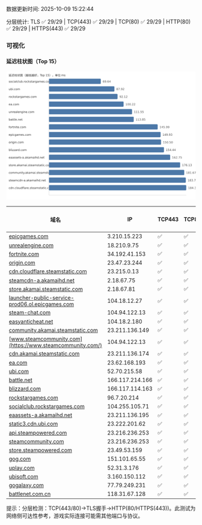 数据更新时间: 2025-10-09 15:22:44

分层统计: TLS ✅ 29/29 | TCP(443) ✅ 29/29 | TCP(80) ✅ 29/29 | HTTP(80) ✅ 29/29 | HTTPS(443) ✅ 29/29

### 可视化

#### 延迟柱状图（Top 15）

![Latency Chart](latency_chart.svg)

| 域名 | IP | TCP443 | TCP80 | TLS 握手 | HTTP(80) | 状态码 | HTTPS(443) | 状态码(HTTPS) | 延迟(ms) |
|---|---|---|---|---|---|---|---|---|---|
| [epicgames.com](https://epicgames.com/) | 3.210.15.223 | ✅ | ✅ | ✅ | ✅ | 301 | ✅ | 302 | 149.93 |
| [unrealengine.com](https://unrealengine.com/) | 18.210.9.75 | ✅ | ✅ | ✅ | ✅ | 301 | ✅ | 301 | 111.55 |
| [fortnite.com](https://fortnite.com/) | 34.192.41.153 | ✅ | ✅ | ✅ | ✅ | 301 | ✅ | 301 | 145.99 |
| [origin.com](https://origin.com/) | 23.47.23.244 | ✅ | ✅ | ✅ | ✅ | 301 | ✅ | 301 | 150.5 |
| [cdn.cloudflare.steamstatic.com](https://cdn.cloudflare.steamstatic.com/) | 23.215.0.13 | ✅ | ✅ | ✅ | ✅ | 200 | ✅ | 200 | 184.33 |
| [steamcdn-a.akamaihd.net](https://steamcdn-a.akamaihd.net/) | 2.18.67.75 | ✅ | ✅ | ✅ | ✅ | 200 | ✅ | 200 | 183.76 |
| [store.akamai.steamstatic.com](https://store.akamai.steamstatic.com/) | 2.18.67.81 | ✅ | ✅ | ✅ | ✅ | 403 | ✅ | 403 | 176.13 |
| [launcher-public-service-prod06.ol.epicgames.com](https://launcher-public-service-prod06.ol.epicgames.com/) | 104.18.12.27 | ✅ | ✅ | ✅ | ✅ | 404 | ✅ | 404 | 254.87 |
| [steam-chat.com](https://steam-chat.com/) | 104.94.122.13 | ✅ | ✅ | ✅ | ✅ | 302 | ✅ | 404 | 264.06 |
| [easyanticheat.net](https://easyanticheat.net/) | 104.18.2.180 | ✅ | ✅ | ✅ | ✅ | 301 | ✅ | 301 | 224.27 |
| [community.akamai.steamstatic.com](https://community.akamai.steamstatic.com/) | 23.211.136.149 | ✅ | ✅ | ✅ | ✅ | 403 | ✅ | 403 | 181.67 |
| [www.steamcommunity.com](https://www.steamcommunity.com/) | 104.94.122.13 | ✅ | ✅ | ✅ | ✅ | 302 | ✅ | 302 | 211.92 |
| [cdn.akamai.steamstatic.com](https://cdn.akamai.steamstatic.com/) | 23.211.136.174 | ✅ | ✅ | ✅ | ✅ | 200 | ✅ | 200 | 238.44 |
| [ea.com](https://ea.com/) | 23.62.168.193 | ✅ | ✅ | ✅ | ✅ | 301 | ✅ | 301 | 100.22 |
| [ubi.com](https://ubi.com/) | 52.70.215.58 | ✅ | ✅ | ✅ | ✅ | 301 | ✅ | 301 | 87.92 |
| [battle.net](https://battle.net/) | 166.117.214.166 | ✅ | ✅ | ✅ | ✅ | 301 | ✅ | 301 | 113.85 |
| [blizzard.com](https://blizzard.com/) | 166.117.114.163 | ✅ | ✅ | ✅ | ✅ | 302 | ✅ | 302 | 154.44 |
| [rockstargames.com](https://rockstargames.com/) | 96.7.20.214 | ✅ | ✅ | ✅ | ✅ | 301 | ✅ | 301 | 92.12 |
| [socialclub.rockstargames.com](https://socialclub.rockstargames.com/) | 104.255.105.71 | ✅ | ✅ | ✅ | ✅ | 301 | ✅ | 307 | 69.64 |
| [eaassets-a.akamaihd.net](https://eaassets-a.akamaihd.net/) | 23.211.136.195 | ✅ | ✅ | ✅ | ✅ | 404 | ✅ | 404 | 162.75 |
| [static3.cdn.ubi.com](https://static3.cdn.ubi.com/) | 23.222.201.62 | ✅ | ✅ | ✅ | ✅ | 401 | ✅ | 401 | 221.56 |
| [api.steampowered.com](https://api.steampowered.com/) | 23.216.236.253 | ✅ | ✅ | ✅ | ✅ | 404 | ✅ | 404 | 403.37 |
| [steamcommunity.com](https://steamcommunity.com/) | 23.216.236.253 | ✅ | ✅ | ✅ | ✅ | 302 | ✅ | 200 | 486.59 |
| [store.steampowered.com](https://store.steampowered.com/) | 23.49.53.159 | ✅ | ✅ | ✅ | ✅ | 302 | ✅ | 200 | 498.75 |
| [gog.com](https://gog.com/) | 151.101.65.55 | ✅ | ✅ | ✅ | ✅ | 301 | ✅ | 301 | 553.58 |
| [uplay.com](https://uplay.com/) | 52.31.3.176 | ✅ | ✅ | ✅ | ✅ | 301 | ✅ | 301 | 323.75 |
| [ubisoft.com](https://ubisoft.com/) | 3.160.150.112 | ✅ | ✅ | ✅ | ✅ | 301 | ✅ | 301 | 491.24 |
| [gogalaxy.com](https://gogalaxy.com/) | 77.79.249.231 | ✅ | ✅ | ✅ | ✅ | 301 | ✅ | 301 | 419.22 |
| [battlenet.com.cn](https://battlenet.com.cn/) | 118.31.67.128 | ✅ | ✅ | ✅ | ✅ | 308 | ✅ | 302 | 1054.6 |

提示：分层检测：TCP(443/80)→TLS握手→HTTP(80/HTTPS(443))。此测试为网络侧可达性参考，游戏实际连接可能需其他端口与协议。